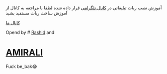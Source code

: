 آموزش نصب ربات تبلیغاتی 
در [کانال تلگرامی](https://telegram.me/TeleSuperiorTm)  قرار داده شده 
لطفا با مراجعه به کانال از آموزش ساخت ربات مستفید بشید
 
[کانال ما](https://telegram.me/TeleSuperiorTm)

Opend by # [Rashid](https://telegram.me/Rashidalizada1) and
# [AMIRALI](https://telegram.me/MardeMajazi)

Fuck be_bak😂
